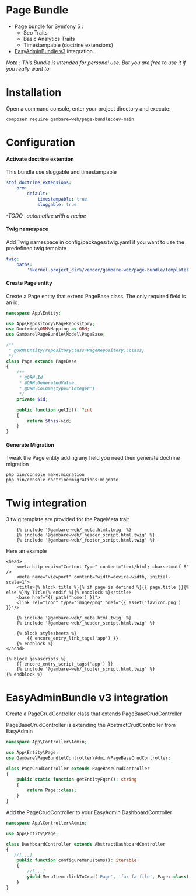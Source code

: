Page Bundle
==========

- Page bundle for Symfony 5 :
    - Seo Traits
    - Basic Analytics Traits
    - Timestampable (doctrine extensions)
- [EasyAdminBundle v3](https://symfony.com/doc/current/bundles/EasyAdminBundle/index.html) integration.

*Note : This Bundle is intended for personal use. But you are free to use it if you really want to*


Installation
============

Open a command console, enter your project directory and execute:

```console
composer require gambare-web/page-bundle:dev-main
```

Configuration
============


#### Activate doctrine extention

This bundle use sluggable and timestampable

```yaml
stof_doctrine_extensions:
    orm:
        default:
            timestampable: true
            sluggable: true
```

*-TODO- automatize with a recipe*

#### Twig namespace

Add Twig namespace in config/packages/twig.yaml if you want to use the predefined twig template 

```yaml
twig:
    paths:
        '%kernel.project_dir%/vendor/gambare-web/page-bundle/templates': gambare-web
```

#### Create Page entity

Create a Page entity that extend PageBase class. The only required field is an id. 

```php
namespace App\Entity;

use App\Repository\PageRepository;
use Doctrine\ORM\Mapping as ORM;
use Gambare\PageBundle\Model\PageBase;

/**
 * @ORM\Entity(repositoryClass=PageRepository::class)
 */
class Page extends PageBase
{
    /**
     * @ORM\Id
     * @ORM\GeneratedValue
     * @ORM\Column(type="integer")
     */
    private $id;

    public function getId(): ?int
    {
        return $this->id;
    }
}
```

#### Generate Migration

Tweak the Page entity adding any field you need then generate doctrine migration

```console
php bin/console make:migration
php bin/console doctrine:migrations:migrate
```

Twig integration
============

3 twig template are provided for the PageMeta trait

```twig
    {% include '@gambare-web/_meta.html.twig' %}
    {% include '@gambare-web/_header_script.html.twig' %}
    {% include '@gambare-web/_footer_script.html.twig' %}
```

Here an example

```twig
<head>
    <meta http-equiv="Content-Type" content="text/html; charset=utf-8" />
    <meta name="viewport" content="width=device-width, initial-scale=1">
    <title>{% block title %}{% if page is defined %}{{ page.title }}{% else %}My Title{% endif %}{% endblock %}</title>
    <base href="{{ path('home') }}">
    <link rel="icon" type="image/png" href="{{ asset('favicon.png') }}"/>

    {% include '@gambare-web/_meta.html.twig' %}
    {% include '@gambare-web/_header_script.html.twig' %}

    {% block stylesheets %}
        {{ encore_entry_link_tags('app') }}
    {% endblock %}
</head>

{% block javascripts %}
    {{ encore_entry_script_tags('app') }}
    {% include '@gambare-web/_footer_script.html.twig' %}
{% endblock %}
```


EasyAdminBundle v3 integration
============

Create a PageCrudController class that extends PageBaseCrudController

PageBaseCrudController is extending the AbstractCrudController from EasyAdmin

```php
namespace App\Controller\Admin;

use App\Entity\Page;
use Gambare\PageBundle\Controller\Admin\PageBaseCrudController;

class PageCrudController extends PageBaseCrudController
{
    public static function getEntityFqcn(): string
    {
        return Page::class;
    }
}
```

Add the PageCrudController to your EasyAdmin DashboardController

```php
namespace App\Controller\Admin;

use App\Entity\Page;

class DashboardController extends AbstractDashboardController
{
   //[...]
    public function configureMenuItems(): iterable
    {
        //[...]
        yield MenuItem::linkToCrud('Page', 'far fa-file', Page::class);
    }
}
```
